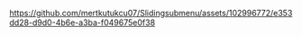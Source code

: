 

https://github.com/mertkutukcu07/Slidingsubmenu/assets/102996772/e353dd28-d9d0-4b6e-a3ba-f049675e0f38

